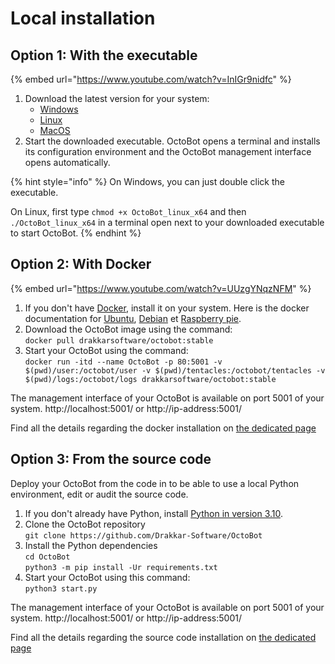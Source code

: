 # Local installation

## Option 1: With the executable

{% embed url="https://www.youtube.com/watch?v=InIGr9nidfc" %}

1. Download the latest version for your system:
   * [Windows](https://release.octobot.online/stable/OctoBot\_windows\_x64.exe)
   * [Linux](https://release.octobot.online/stable/OctoBot\_linux\_x64)
   * [MacOS](https://release.octobot.online/stable/OctoBot\_macos\_x64)
2. Start the downloaded executable. OctoBot opens a terminal and installs its configuration environment and the OctoBot management interface opens automatically.

{% hint style="info" %}
On Windows, you can just double click the executable.

On Linux, first type `chmod +x OctoBot_linux_x64` and then `./OctoBot_linux_x64` in a terminal open next to your downloaded executable to start OctoBot.
{% endhint %}

## Option 2: With Docker

{% embed url="https://www.youtube.com/watch?v=UUzgYNqzNFM" %}

1. If you don't have [Docker](https://www.docker.com/), install it on your system. Here is the docker documentation for [Ubuntu](https://docs.docker.com/engine/install/ubuntu/), [Debian](https://docs.docker.com/engine/install/debian/) et [Raspberry pie](https://phoenixnap.com/kb/docker-on-raspberry-pi/).
2. Download the OctoBot image using the command:\
   `docker pull drakkarsoftware/octobot:stable`
3. Start your OctoBot using the command:\
   `docker run -itd --name OctoBot -p 80:5001 -v $(pwd)/user:/octobot/user -v $(pwd)/tentacles:/octobot/tentacles -v $(pwd)/logs:/octobot/logs drakkarsoftware/octobot:stable`

The management interface of your OctoBot is available on port 5001 of your system. http://localhost:5001/ or http://ip-address:5001/

Find all the details regarding the docker installation on [the dedicated page](With-Docker.md)

## Option 3: From the source code

Deploy your OctoBot from the code in to be able to use a local Python environment, edit or audit the source code.

1. If you don't already have Python, install [Python in version 3.10](https://www.python.org/downloads/release/python-31011/).
2. Clone the OctoBot repository\
   `git clone https://github.com/Drakkar-Software/OctoBot`
3. Install the Python dependencies\
   `cd OctoBot`\
   `python3 -m pip install -Ur requirements.txt`
4. Start your OctoBot using this command:\
   `python3 start.py`

The management interface of your OctoBot is available on port 5001 of your system. http://localhost:5001/ or http://ip-address:5001/

Find all the details regarding the source code installation on [the dedicated page](With-Python-only.md)
